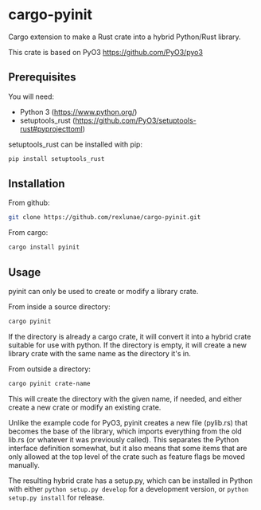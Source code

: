 # cargo-pyinit
Cargo extension to make a Rust crate into a hybrid Python/Rust library.

This crate is based on PyO3 https://github.com/PyO3/pyo3

## Prerequisites

You will need:

* Python 3 (https://www.python.org/)
* setuptools_rust (https://github.com/PyO3/setuptools-rust#pyprojecttoml)

setuptools_rust can be installed with pip:

```bash
pip install setuptools_rust
```

## Installation

From github:
```bash
git clone https://github.com/rexlunae/cargo-pyinit.git
```

From cargo:
```bash
cargo install pyinit
```

## Usage

pyinit can only be used to create or modify a library crate.

From inside a source directory:
```bash
cargo pyinit
```

If the directory is already a cargo crate, it will convert it into a hybrid crate suitable for use with python.  If the directory is empty, it will create a new library crate with the same name as the directory it's in.

From outside a directory:
```bash
cargo pyinit crate-name
```

This will create the directory with the given name, if needed, and either create a new crate or modify an existing crate.

Unlike the example code for PyO3, pyinit creates a new file (pylib.rs) that becomes the base of the library, which imports everything from the old lib.rs (or whatever it was previously called).  This separates the Python interface definition somewhat, but it also means that some items that are only allowed at the top level of the crate such as feature flags be moved manually.

The resulting hybrid crate has a setup.py, which can be installed in Python with either `python setup.py develop` for a development version, or `python setup.py install` for release.

